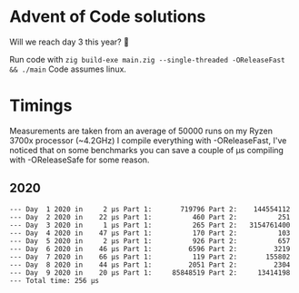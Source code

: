 # Advent of Code solutions

Will we reach day 3 this year? :eyes:

Run code with `zig build-exe main.zig --single-threaded -OReleaseFast && ./main`
Code assumes linux.

# Timings

Measurements are taken from an average of 50000 runs on my Ryzen 3700x processor
(~4.2GHz) I compile everything with -OReleaseFast, I've noticed that on some
benchmarks you can save a couple of μs compiling with -OReleaseSafe for some reason.

## 2020
```
--- Day  1 2020 in     2 μs Part 1:       719796 Part 2:    144554112
--- Day  2 2020 in    22 μs Part 1:          460 Part 2:          251
--- Day  3 2020 in     1 μs Part 1:          265 Part 2:   3154761400
--- Day  4 2020 in    47 μs Part 1:          170 Part 2:          103
--- Day  5 2020 in     2 μs Part 1:          926 Part 2:          657
--- Day  6 2020 in    46 μs Part 1:         6596 Part 2:         3219
--- Day  7 2020 in    66 μs Part 1:          119 Part 2:       155802
--- Day  8 2020 in    44 μs Part 1:         2051 Part 2:         2304
--- Day  9 2020 in    20 μs Part 1:     85848519 Part 2:     13414198
--- Total time: 256 μs
```
